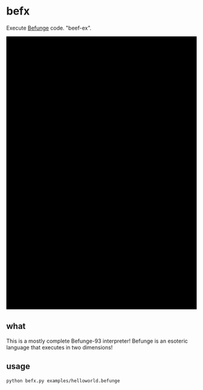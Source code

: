 # befx

Execute [Befunge][befunge] code. "beef-ex".

![demo image](demo.gif)

## what

This is a mostly complete Befunge-93 interpreter! Befunge is an esoteric language that executes in two dimensions!

## usage

```
python befx.py examples/helloworld.befunge
```

[befunge]: https://esolangs.org/wiki/Befunge
